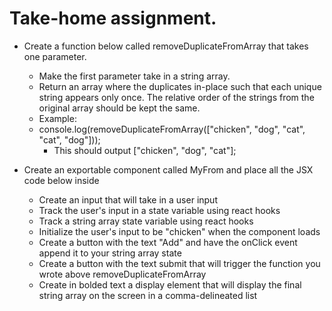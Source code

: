 # Take-home assignment.

- Create a function below called removeDuplicateFromArray that takes one parameter.

  - Make the first parameter take in a string array.
  - Return an array where the duplicates in-place such that each unique string appears only once. The relative order of the strings from the original array should be kept the same.
  - Example:
  - console.log(removeDuplicateFromArray(["chicken", "dog", "cat", "cat", "dog"]));
    - This should output ["chicken", "dog", "cat"];

- Create an exportable component called MyFrom and place all the JSX code below inside
  - Create an input that will take in a user input
  - Track the user's input in a state variable using react hooks
  - Track a string array state variable using react hooks
  - Initialize the user's input to be "chicken" when the component loads
  - Create a button with the text "Add" and have the onClick event append it to your string array state
  - Create a button with the text submit that will trigger the function you wrote above removeDuplicateFromArray
  - Create in bolded text a display element that will display the final string array on the screen in a comma-delineated list
